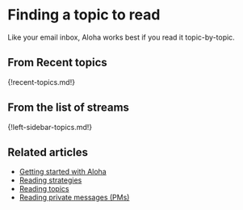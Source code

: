 # Finding a topic to read

Like your email inbox, Aloha works best if you read it topic-by-topic.

## From Recent topics

{!recent-topics.md!}

## From the list of streams

{!left-sidebar-topics.md!}

## Related articles

* [Getting started with Aloha](/help/getting-started-with-zulip)
* [Reading strategies](/help/reading-strategies)
* [Reading topics](/help/reading-topics)
* [Reading private messages (PMs)](/help/reading-pms)
